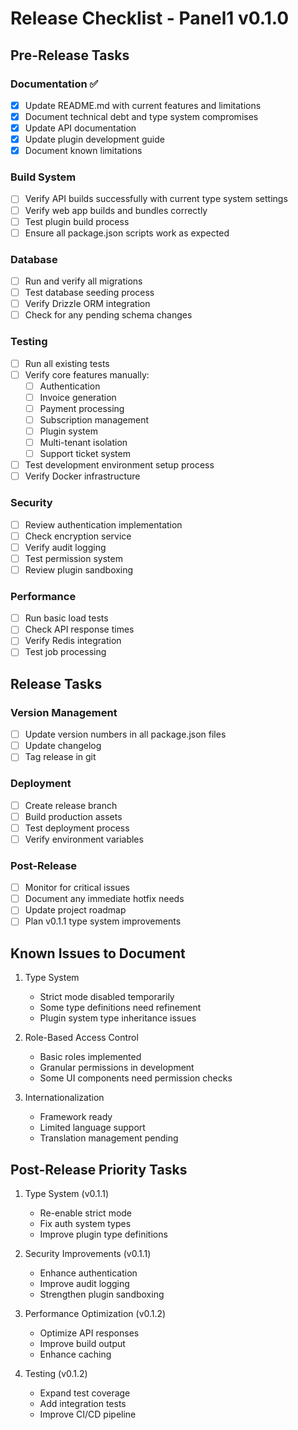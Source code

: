 # Release Checklist - Panel1 v0.1.0

## Pre-Release Tasks

### Documentation ✅
- [x] Update README.md with current features and limitations
- [x] Document technical debt and type system compromises
- [x] Update API documentation
- [x] Update plugin development guide
- [x] Document known limitations

### Build System
- [ ] Verify API builds successfully with current type system settings
- [ ] Verify web app builds and bundles correctly
- [ ] Test plugin build process
- [ ] Ensure all package.json scripts work as expected

### Database
- [ ] Run and verify all migrations
- [ ] Test database seeding process
- [ ] Verify Drizzle ORM integration
- [ ] Check for any pending schema changes

### Testing
- [ ] Run all existing tests
- [ ] Verify core features manually:
  - [ ] Authentication
  - [ ] Invoice generation
  - [ ] Payment processing
  - [ ] Subscription management
  - [ ] Plugin system
  - [ ] Multi-tenant isolation
  - [ ] Support ticket system
- [ ] Test development environment setup process
- [ ] Verify Docker infrastructure

### Security
- [ ] Review authentication implementation
- [ ] Check encryption service
- [ ] Verify audit logging
- [ ] Test permission system
- [ ] Review plugin sandboxing

### Performance
- [ ] Run basic load tests
- [ ] Check API response times
- [ ] Verify Redis integration
- [ ] Test job processing

## Release Tasks

### Version Management
- [ ] Update version numbers in all package.json files
- [ ] Update changelog
- [ ] Tag release in git

### Deployment
- [ ] Create release branch
- [ ] Build production assets
- [ ] Test deployment process
- [ ] Verify environment variables

### Post-Release
- [ ] Monitor for critical issues
- [ ] Document any immediate hotfix needs
- [ ] Update project roadmap
- [ ] Plan v0.1.1 type system improvements

## Known Issues to Document

1. Type System
   - Strict mode disabled temporarily
   - Some type definitions need refinement
   - Plugin system type inheritance issues

2. Role-Based Access Control
   - Basic roles implemented
   - Granular permissions in development
   - Some UI components need permission checks

3. Internationalization
   - Framework ready
   - Limited language support
   - Translation management pending

## Post-Release Priority Tasks

1. Type System (v0.1.1)
   - Re-enable strict mode
   - Fix auth system types
   - Improve plugin type definitions

2. Security Improvements (v0.1.1)
   - Enhance authentication
   - Improve audit logging
   - Strengthen plugin sandboxing

3. Performance Optimization (v0.1.2)
   - Optimize API responses
   - Improve build output
   - Enhance caching

4. Testing (v0.1.2)
   - Expand test coverage
   - Add integration tests
   - Improve CI/CD pipeline 